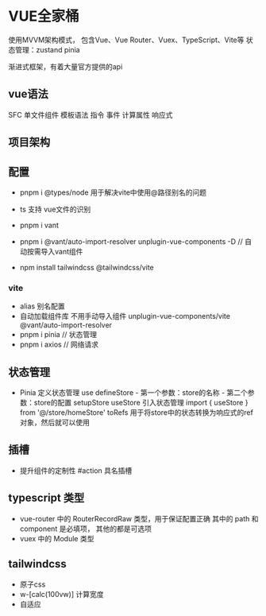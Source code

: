 # VUE全家桶
使用MVVM架构模式，
包含Vue、Vue Router、Vuex、TypeScript、Vite等
状态管理：zustand pinia


渐进式框架，有着大量官方提供的api

## vue语法

SFC 单文件组件
模板语法
指令
事件
计算属性
响应式


## 项目架构

## 配置

- pnpm i @types/node 用于解决vite中使用@路径别名的问题

- ts 支持 vue文件的识别

- pnpm i vant
- pnpm i @vant/auto-import-resolver unplugin-vue-components -D  // 自动按需导入vant组件
- npm install tailwindcss @tailwindcss/vite

### vite

- alias 别名配置
- 自动加载组件库  不用手动导入组件
    unplugin-vue-components/vite
    @vant/auto-import-resolver
- pnpm i pinia // 状态管理
- pnpm i axios // 网络请求

## 状态管理

- Pinia
    定义状态管理
    use
    defineStore
        - 第一个参数：store的名称
        - 第二个参数：store的配置
    setupStore
    useStore
    引入状态管理
        import { useStore } from '@/store/homeStore'
    toRefs 用于将store中的状态转换为响应式的ref对象，然后就可以使用

## 插槽

- 提升组件的定制性 #action 具名插槽

## typescript 类型

- vue-router 中的 RouterRecordRaw 类型，用于保证配置正确
    其中的 path 和 component 是必填项，
    其他的都是可选项
- vuex 中的 Module 类型

## tailwindcss

- 原子css
- w-[calc(100vw)] 计算宽度
- 自适应
